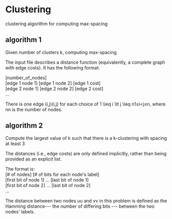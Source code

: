 # Clustering
clustering algorithm for computing max-spacing 

## algorithm 1  
Given number of clusters k, computing max-spacing  

The input file describes a distance function (equivalently, a complete graph with edge costs).  It has the following format:  

[number_of_nodes]  
[edge 1 node 1] [edge 1 node 2] [edge 1 cost]  
[edge 2 node 1] [edge 2 node 2] [edge 2 cost]  
...  

There is one edge (i,j)(i,j) for each choice of 1 \leq i \lt j \leq n1≤i<j≤n, where nn is the number of nodes.  

## algorithm 2  
Compute the largest value of k such that there is a k-clustering with spacing at least 3

The distances (i.e., edge costs) are only defined implicitly, rather than being provided as an explicit list.  

 The format is:  
[# of nodes] [# of bits for each node's label]  
[first bit of node 1] ... [last bit of node 1]  
[first bit of node 2] ... [last bit of node 2]  
...  
  
The distance between two nodes uu and vv in this problem is defined as the Hamming distance--- the number of differing bits --- between the two nodes' labels.  
